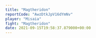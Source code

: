 ```yaml
---
title: "Magtheridon"
reportCode: "AwzDtkJpV16dYmNv"
player: "Misaia"
fight: "Magtheridon"
date: 2021-09-15T19:58:37.879000+00:00
---
```

